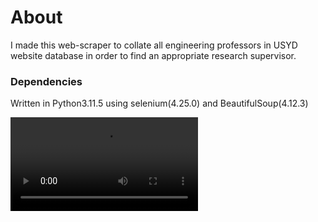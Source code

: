 # About
I made this web-scraper to collate all engineering professors in USYD website database in order to find an appropriate research supervisor. 

### Dependencies
Written in Python3.11.5 using selenium(4.25.0) and BeautifulSoup(4.12.3)

![demo](https://github.com/bbb0444/ProfessorFinder/edit/main/demo.mov)
